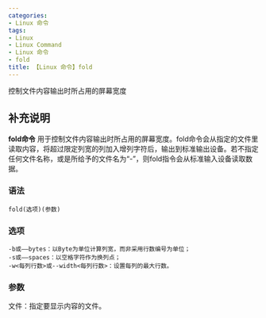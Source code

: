```yaml
---
categories:
- Linux 命令
tags:
- Linux
- Linux Command
- Linux 命令
- fold
title: 【Linux 命令】fold
---
```


控制文件内容输出时所占用的屏幕宽度

## 补充说明

**fold命令** 用于控制文件内容输出时所占用的屏幕宽度。fold命令会从指定的文件里读取内容，将超过限定列宽的列加入增列字符后，输出到标准输出设备。若不指定任何文件名称，或是所给予的文件名为“-”，则fold指令会从标准输入设备读取数据。

###  语法

```shell
fold(选项)(参数)
```

###  选项

```shell
-b或——bytes：以Byte为单位计算列宽，而非采用行数编号为单位；
-s或——spaces：以空格字符作为换列点；
-w<每列行数>或--width<每列行数>：设置每列的最大行数。
```

###  参数

文件：指定要显示内容的文件。


<!-- Linux命令行搜索引擎：https://jaywcjlove.github.io/linux-command/ -->